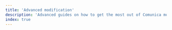 ```yaml
---
title: 'Advanced modification'
description: 'Advanced guides on how to get the most out of Comunica modification.'
index: true
---
```

